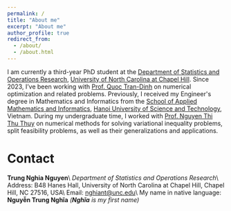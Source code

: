 ```yaml
---
permalink: /
title: "About me"
excerpt: "About me"
author_profile: true
redirect_from: 
  - /about/
  - /about.html
---
```


I am currently a third-year PhD student at the [Department of Statistics and Operations Research](https://stor.unc.edu/), [University of North Carolina at Chapel Hill](https://unc.edu/). Since 2023, I’ve been working with [Prof. Quoc Tran-Dinh](https://quoctd.web.unc.edu/) on numerical optimization and related problems. Previously, I received my Engineer's degree in Mathematics and Informatics from the [School of Applied Mathematics and Informatics](https://sami.hust.edu.vn/), [Hanoi University of Science and Technology](https://hust.edu.vn/), Vietnam. During my undergraduate time, I worked with [Prof. Nguyen Thi Thu Thuy](https://sami.hust.edu.vn/hoc-tap/giang-vien/?name=thuyntt) on numerical methods for solving variational inequality problems, split feasibility problems, as well as their generalizations and applications. 

# Contact
**Trung Nghia Nguyen**\\
_Department of Statistics and Operations Research_\\
Address: B48 Hanes Hall, University of North Carolina at Chapel Hill, Chapel Hill, NC 27516, USA\\
Email: [nghiant@unc.edu](mailto:nghiant@unc.edu)\\
My name in native language: **Nguyễn Trung Nghĩa** _(**Nghĩa** is my first name)_
